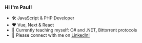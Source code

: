 ### Hi I'm Paul!
- 🛠  JavaScript & PHP Developer
- ❤️  Vue, Next & React
- 🌱  Currently teaching myself: C# and .NET, Bittorrent protocols
- 📩  Please connect with me on [LinkedIn!](https://www.linkedin.com/in/paul-padian)

<!--
**paulpadian/paulpadian** is a ✨ _special_ ✨ repository because its `README.md` (this file) appears on your GitHub profile.

Here are some ideas to get you started:

- 🔭 I’m currently working on ...
- 🌱 I’m currently learning ...
- 👯 I’m looking to collaborate on ...
- 🤔 I’m looking for help with ...
- 💬 Ask me about ...
- 📫 How to reach me: ...
- 😄 Pronouns: ...
- ⚡ Fun fact: ...
-->
